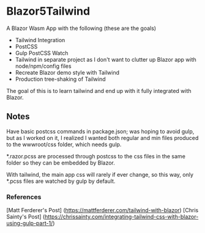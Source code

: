 # Blazor5Tailwind
A Blazor Wasm App with the following (these are the goals)
- Tailwind Integration
- PostCSS
- Gulp PostCSS Watch
- Tailwind in separate project as I don't want to clutter up Blazor app with node/npm/config files
- Recreate Blazor demo style with Tailwind
- Production tree-shaking of Tailwind

The goal of this is to learn tailwind and end up with it fully integrated with Blazor.

## Notes
Have basic postcss commands in package.json; was hoping to avoid gulp, but as I worked on it, I realized I wanted both regular and min files produced to the wwwroot/css folder, which needs gulp.

*.razor.pcss are processed through postcss to the css files in the same folder so they can be embedded by Blazor.

With tailwind, the main app css will rarely if ever change, so this way, only *.pcss files are watched by gulp by default.

### References
[Matt Ferderer's Post] (https://mattferderer.com/tailwind-with-blazor)
[Chris Sainty's Post] (https://chrissainty.com/integrating-tailwind-css-with-blazor-using-gulp-part-1/)